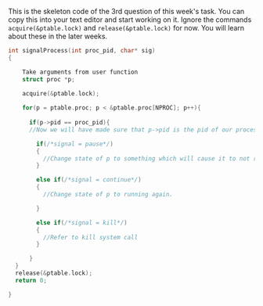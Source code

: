 This is the skeleton code of the 3rd question of this week's task. You can copy this into your text editor and start working on it. Ignore the commands `acquire(&ptable.lock)` and `release(&ptable.lock)` for now. You will learn about these in the later weeks.

```c
int signalProcess(int proc_pid, char* sig)
{

    Take arguments from user function 
    struct proc *p;
    
    acquire(&ptable.lock);

    for(p = ptable.proc; p < &ptable.proc[NPROC]; p++){
    
      if(p->pid == proc_pid){
      //Now we will have made sure that p->pid is the pid of our process only.

        if(/*signal = pause*/)
        {
          //Change state of p to something which will cause it to not run by scheduler
        }

        else if(/*signal = continue*/)
        {
          //Change state of p to running again.

        }

        else if(/*signal = kill*/)
        {      
          //Refer to kill system call
        }

      }
  }
  release(&ptable.lock);
  return 0;

}
```
